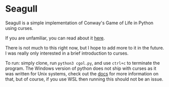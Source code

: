 # Seagull
Seagull is a simple implementation of Conway's Game of Life in Python using curses.

If you are unfamiliar, you can read about it [here](http://pi.math.cornell.edu/~lipa/mec/lesson6.html).

There is not much to this right now, but I hope to add more to it in the future. I was really only interested in a brief introduction to curses.

To run: simply clone, run `python3 cgol.py`, and use `ctrl+c` to terminate the program. The Windows version of python does not ship with curses as it was written for Unix systems, check out the [docs](https://docs.python.org/3/howto/curses.html) for more information on that, but of course, if you use WSL then running this should not be an issue.
